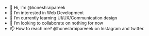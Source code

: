 - 👋 Hi, I’m @honeshraipareek
- 👀 I’m interested in Web Development
- 🌱 I’m currently learning UI/UX/Communication design
- 💞️ I’m looking to collaborate on nothing for now 
- 📫 How to reach me? @honeshraipareeek on Instagram and twitter.

<!---
honeshraipareek/honeshraipareek is a ✨ special ✨ repository because its `README.md` (this file) appears on your GitHub profile.
You can click the Preview link to take a look at your changes.
--->
